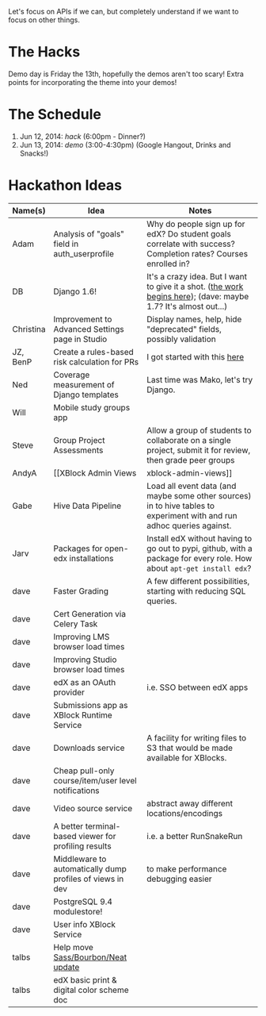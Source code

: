 Let's focus on APIs if we can, but completely understand if we want to focus on other things.

# The Hacks

Demo day is Friday the 13th, hopefully the demos aren't too scary! Extra points for incorporating the theme into your demos!

# The Schedule
1. Jun 12, 2014: *hack* (6:00pm - Dinner?)
2. Jun 13, 2014: *demo* (3:00-4:30pm) (Google Hangout, Drinks and Snacks!)

# Hackathon Ideas

Name(s) | Idea        | Notes
--------|-------------|-------
Adam    | Analysis of "goals" field in auth_userprofile | Why do people sign up for edX? Do student goals correlate with success? Completion rates? Courses enrolled in?
DB      | Django 1.6! | It's a crazy idea. But I want to give it a shot. ([the work begins here](https://github.com/edx/xblock-sdk/pull/10)); (dave: maybe 1.7? It's almost out...)
Christina| Improvement to Advanced Settings page in Studio | Display names, help, hide "deprecated" fields, possibly validation
JZ, BenP     | Create a rules-based risk calculation for PRs | I got started with this [here](https://github.com/jzoldak/gh-pr-risk)
Ned     | Coverage measurement of Django templates | Last time was Mako, let's try Django.
Will    | Mobile study groups app  |  |
Steve   | Group Project Assessments | Allow a group of students to collaborate on a single project, submit it for review, then grade peer groups |
AndyA | [[XBlock Admin Views|xblock-admin-views]] | Support global/course-scoped admin pages for xblocks (for Studio, but would love help with Instructor Dashboard integration) |
Gabe | Hive Data Pipeline | Load all event data (and maybe some other sources) in to hive tables to experiment with and run adhoc queries against. |
Jarv | Packages for open-edx installations | Install edX without having to go out to pypi, github, with a package for every role. How about `apt-get install edx`?
| dave  | Faster Grading | A few different possibilities, starting with reducing SQL queries.
| dave  | Cert Generation via Celery Task | 
| dave  | Improving LMS browser load times | 
| dave  | Improving Studio browser load times |
| dave  | edX as an OAuth provider | i.e. SSO between edX apps
| dave  | Submissions app as XBlock Runtime Service | 
| dave  | Downloads service | A facility for writing files to S3 that would be made available for XBlocks.
| dave  | Cheap pull-only course/item/user level notifications | 
| dave  | Video source service | abstract away different locations/encodings
| dave  | A better terminal-based viewer for profiling results | i.e. a better RunSnakeRun 
| dave  | Middleware to automatically dump profiles of views in dev | to make performance debugging easier
| dave  | PostgreSQL 9.4 modulestore! |
| dave  | User info XBlock Service |
| talbs | Help move [Sass/Bourbon/Neat update](https://github.com/edx/edx-platform/pull/3462)
| talbs | edX basic print & digital color scheme doc |
